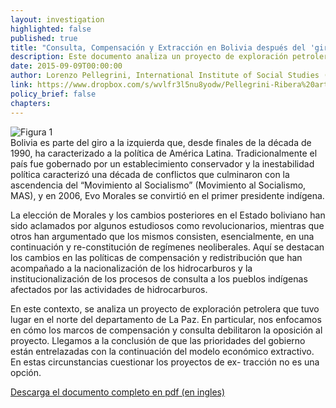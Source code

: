```yaml
---
layout: investigation
highlighted: false
published: true
title: "Consulta, Compensación y Extracción en Bolivia después del 'giro a la izquierda': el caso de exploración de petróleo en el Norte del Departamento de La Paz (Resumen)"
description: Este documento analiza un proyecto de exploración petrolera que tuvo lugar en el norte del departamento de La Paz. En particular, nos enfocamos en cómo los marcos de compensación y consulta debilitaron la oposición al proyecto.
date: 2015-09-09T00:00:00
author: Lorenzo Pellegrini, International Institute of Social Studies (ISS), Erasmus University; Marco Octavio Ribera Arismendi, LIDEMA
link: https://www.dropbox.com/s/wvlfr3l5nu8yodw/Pellegrini-Ribera%20article.pdf?dl=0
policy_brief: false
chapters:
---
```

<div class="pull-right img-content">
  <img alt="Figura 1" class="img-responsive" src="http://i.imgur.com/V8I0piA.png">
</div>
Bolivia es parte del giro a la izquierda que, desde finales de la década de 1990, ha caracterizado a la política de América Latina. Tradicionalmente el país fue gobernado por un establecimiento conservador y la inestabilidad política caracterizó una década de conflictos que culminaron con la ascendencia del “Movimiento al Socialismo” (Movimiento al Socialismo, MAS), y en 2006, Evo Morales se convirtió en el primer presidente indígena.

La elección de Morales y los cambios posteriores en el Estado boliviano han sido aclamados por algunos estudiosos como revolucionarios, mientras que otros han argumentado que los mismos consisten, esencialmente, en una continuación y re-constitución de regímenes neoliberales. Aquí se destacan los cambios en las políticas de compensación y redistribución que han acompañado a la nacionalización de los hidrocarburos y la institucionalización de los procesos de consulta a los pueblos indígenas afectados por las actividades de hidrocarburos.

En este contexto, se analiza un proyecto de exploración petrolera que tuvo lugar en el norte del departamento de La Paz. En particular, nos enfocamos en cómo los marcos de compensación y consulta debilitaron la oposición al proyecto. Llegamos a la conclusión de que las prioridades del gobierno están entrelazadas con la continuación del modelo económico extractivo. En estas circunstancias cuestionar los proyectos de ex- tracción no es una opción.

[Descarga el documento completo en pdf (en ingles)](https://www.dropbox.com/s/wvlfr3l5nu8yodw/Pellegrini-Ribera%20article.pdf?dl=0)